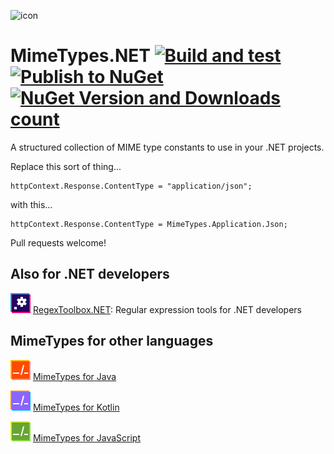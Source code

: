 ﻿![icon](Artwork/MimeTypes-icon-100.png)

# MimeTypes.NET [![Build and test](https://github.com/markwhitaker/MimeTypes.NET/actions/workflows/build-and-test.yml/badge.svg)](https://github.com/markwhitaker/MimeTypes.NET/actions/workflows/build-and-test.yml) [![Publish to NuGet](https://github.com/markwhitaker/MimeTypes.NET/actions/workflows/publish-to-nuget.yml/badge.svg)](https://github.com/markwhitaker/MimeTypes.NET/actions/workflows/publish-to-nuget.yml) [![NuGet Version and Downloads count](https://img.shields.io/nuget/dt/Mainwave.MimeTypes)](https://www.nuget.org/packages/Mainwave.MimeTypes/)

A structured collection of MIME type constants to use in your .NET projects.

Replace this sort of thing...

```
httpContext.Response.ContentType = "application/json";
```

with this...

```
httpContext.Response.ContentType = MimeTypes.Application.Json;
```

Pull requests welcome!

## Also for .NET developers

![icon](https://raw.githubusercontent.com/markwhitaker/RegexToolbox.NET/main/Artwork/RegexToolbox-icon-32.png) [RegexToolbox.NET](https://github.com/markwhitaker/RegexToolbox.NET): Regular expression tools for .NET developers

## MimeTypes for other languages

![icon](https://raw.githubusercontent.com/markwhitaker/MimeTypes.Java/master/artwork/MimeTypes-icon-32.png) [MimeTypes for Java](https://github.com/markwhitaker/MimeTypes.Java)

![icon](https://raw.githubusercontent.com/markwhitaker/MimeTypes.kt/master/artwork/MimeTypes-icon-32.png) [MimeTypes for Kotlin](https://github.com/markwhitaker/MimeTypes.kt)

![icon](https://raw.githubusercontent.com/markwhitaker/MimeTypes.js/master/artwork/MimeTypes-icon-32.png) [MimeTypes for JavaScript](https://github.com/markwhitaker/MimeTypes.js)
